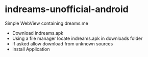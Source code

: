# indreams-unofficial-android
Simple WebView containing dreams.me

- Download indreams.apk
- Using a file manager locate indreams.apk in downloads folder
- If asked allow download from unknown sources
- Install Application

